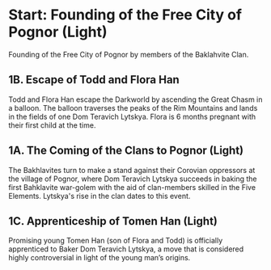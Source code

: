 # Start: Founding of the Free City of Pognor (Light)

Founding of the Free City of Pognor by members of the Baklahvite Clan.

## 1B. Escape of Todd and Flora Han

Todd and Flora Han escape the Darkworld by ascending the Great Chasm in a
balloon.  The balloon traverses the peaks of the Rim Mountains and lands in
the fields of one Dom Teravich Lytskya. Flora is 6 months pregnant with
their first child at the time.

## 1A. The Coming of the Clans to Pognor (Light)

The Bakhlavites turn to make a stand against their Corovian oppressors
at the village of Pognor, where Dom Teravich Lytskya succeeds in baking the
first Bahklavite war-golem with the aid of clan-members skilled in the
Five Elements.  Lytskya's rise in the clan dates to this event.

## 1C. Apprenticeship of Tomen Han (Light)

Promising young Tomen Han (son of Flora and Todd) is officially apprenticed to
Baker Dom Teravich Lytskya, a move that is considered highly controversial in
light of the young man’s origins. 
